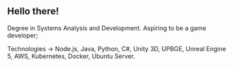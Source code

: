 ## Hello there!

Degree in Systems Analysis and Development.
Aspiring to be a game developer;

Technologies -> Node.js, Java, Python, C#, Unity 3D, UPBGE, Unreal Engine 5, AWS, Kubernetes, Docker, Ubuntu Server.
